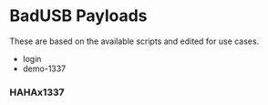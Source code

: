 # BadUSB Payloads

These are based on the available scripts and edited for use cases.

<ul>
<li> login </li>
<li> demo-1337 </li>
</ul>

### HAHAx1337
